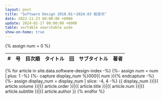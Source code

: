 ```yaml
---
layout: post
title: "Software Design 2018.01～2024.03 総目次"
date: 2022-11-23 00:00:00 +0900
update: 2024-02-17 00:00:00 +0900
table: sortable searchable wide
show-on-home: true
---
```


{% assign num = 0 %}

\#|号|目次順|タイトル|回|サブタイトル|著者
-|-|-|-|-|-|-
{% for article in site.data.software-design-index -%}
{%- assign num = num | plus: 1 -%}
{%- capture display_num %}000{{ num }}{% endcapture -%}
{%- assign display_num = display_num | slice: -4, 4 -%}
{{ display_num }}|{{ article.volume }}|{{ article.order }}|{{ article.title }}|{{ article.num }}|{{ article.subtitle }}|{{ article.author }}
{% endfor %}
